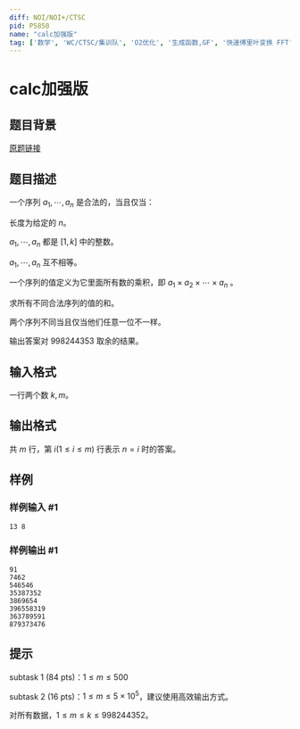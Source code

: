```yaml
---
diff: NOI/NOI+/CTSC
pid: P5850
name: "calc加强版"
tag: ['数学', 'WC/CTSC/集训队', 'O2优化', '生成函数,GF', '快速傅里叶变换 FFT']
---
```

# calc加强版
## 题目背景

[原题链接](https://www.luogu.com.cn/problem/P4463)
## 题目描述

一个序列 $a_1,\cdots,a_n$ 是合法的，当且仅当：

长度为给定的 $n$。

$a_1,\cdots,a_n$ 都是 $[1,k]$ 中的整数。

$a_1,\cdots,a_n$ 互不相等。

一个序列的值定义为它里面所有数的乘积，即 $a_1\times a_2\times\cdots\times a_n$ 。

求所有不同合法序列的值的和。

两个序列不同当且仅当他们任意一位不一样。

输出答案对 $998244353$ 取余的结果。
## 输入格式

一行两个数 $k,m$。
## 输出格式

共 $m$ 行，第 $i(1\le i\le m)$ 行表示 $n=i$ 时的答案。
## 样例

### 样例输入 #1
```
13 8
```
### 样例输出 #1
```
91
7462
546546
35387352
3869654
396558319
363789591
879373476

```
## 提示

$\text{subtask 1 (84 pts)}$：$1\le m\le 500$

$\text{subtask 2 (16 pts)}$：$1\le m\le 5\times 10^5$，建议使用高效输出方式。

对所有数据，$1\le m\le k\le 998244352$。

